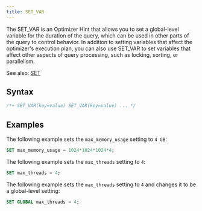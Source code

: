 ```yaml
---
title: SET_VAR
---
```


The SET_VAR is an Optimizer Hint that allows you to set a global-level variable for the duration of the query, which can be used in other parts of the query to control behavior. In addition to setting variables that affect the optimizer's execution plan, you can also use SET_VAR to set variables that affect other aspects of query processing, such as locking, sorting, or parallelism.

See also: [SET](01-set-global.md)

## Syntax

```sql
/*+ SET_VAR(key=value) SET_VAR(key=value) ... */
```



## Examples

The following example sets the `max_memory_usage` setting to `4 GB`:

```sql
SET max_memory_usage = 1024*1024*1024*4;
```

The following example sets the `max_threads` setting to `4`:

```sql
SET max_threads = 4;
```

The following example sets the `max_threads` setting to `4` and changes it to be a global-level setting:

```sql
SET GLOBAL max_threads = 4;
```